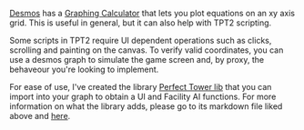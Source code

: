 [Desmos](https://www.desmos.com/) has a [Graphing Calculator](https://www.desmos.com/calculator) that lets you plot equations on an xy axis grid. This is useful in general, but it can also help with TPT2 scripting.

Some scripts in TPT2 require UI dependent operations such as clicks, scrolling and painting on the canvas. To verify valid coordinates, you can use a desmos graph to simulate the game screen and, by proxy, the behaveour you're looking to implement.

For ease of use, I've created the library [Perfect Tower lib](Perfect%20Tower%20lib.md) that you can import into your graph to obtain a UI and Facility AI functions. For more information on what the library adds, please go to its markdown file liked above and [here](Perfect%20Tower%20lib.md).

